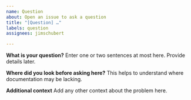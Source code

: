 ```yaml
---
name: Question
about: Open an issue to ask a question
title: "[Question] …"
labels: question
assignees: jimschubert

---
```


**What is your question?**
Enter one or two sentences at most here. Provide details later.

**Where did you look before asking here?**
This helps to understand where documentation may be lacking.

**Additional context**
Add any other context about the problem here.